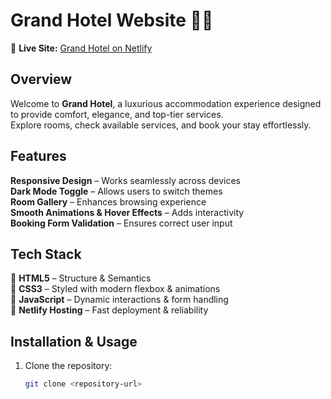 # Grand Hotel Website 🏨✨  

🚀 **Live Site:** [Grand Hotel on Netlify](https://starlit-kashata-9072b4.netlify.app/)  

## **Overview**  
Welcome to **Grand Hotel**, a luxurious accommodation experience designed to provide comfort, elegance, and top-tier services.  
Explore rooms, check available services, and book your stay effortlessly.  

## **Features**  
 **Responsive Design** – Works seamlessly across devices   
 **Dark Mode Toggle** – Allows users to switch themes   
 **Room Gallery** – Enhances browsing experience  
 **Smooth Animations & Hover Effects** – Adds interactivity   
 **Booking Form Validation** – Ensures correct user input 

## **Tech Stack**  
🔹 **HTML5** – Structure & Semantics  
🔹 **CSS3** – Styled with modern flexbox & animations  
🔹 **JavaScript** – Dynamic interactions & form handling  
🔹 **Netlify Hosting** – Fast deployment & reliability  

## **Installation & Usage**  
1. Clone the repository:  
   ```sh
   git clone <repository-url>
